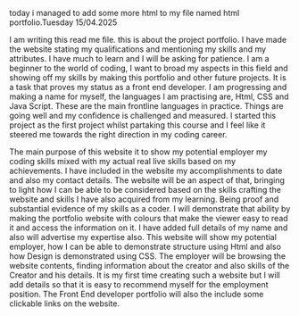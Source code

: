 


today i managed to add some more html to my file named html portfolio.Tuesday 15/04.2025

I am writing this read me file. this is about the project portfolio. I have made the website stating my qualifications and mentioning my skills and my attributes. I have much to learn and I will be asking for patience. I am a beginner to the world of coding, I want to broad my aspects in this field and showing off my skills by making this portfolio and other future projects. It is a task that proves my status as a front end developer. I am progressing and making a name for myself, the languages I am practising are, Html, CSS and Java Script. These are the main frontline languages in practice. Things are going well and my confidence is challenged and measured. I started this project as the first project whilst partaking this course and I feel like it steered me towards the right direction in my coding career.

The main purpose of this website it to show my potential employer my coding skills mixed with my actual real live skills based on my achievements. I have included in the website my accomplishments to date and also my contact details. The website will be an aspect of that, bringing to light how I can be able to be considered based on the skills crafting the website and skills I have also acquired from my learning. Being proof and substantial evidence of my skills as a coder. I will demonstrate that ability by making the portfolio website with colours that make the viewer easy to read it and access the information on it. I have added full details of my name and also will advertise my expertise also. This website will show my potential employer, how I can be able to demonstrate structure using Html and also how Design is demonstrated using CSS. The employer will be browsing the website contents, finding information about the creator and also skills of the Creator and his details. It is my first time creating such a website but I will add details so that it is easy to recommend myself for the employment position. The Front End developer portfolio will also the include some clickable links on the website.
